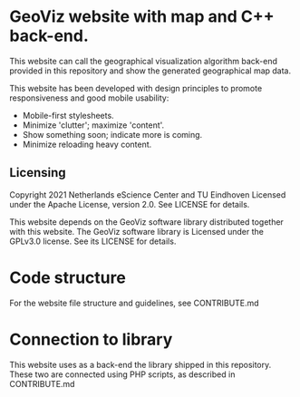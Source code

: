 # GeoViz website with map and C++ back-end.

This website can call the geographical visualization algorithm back-end provided in this repository and show the generated geographical map data.

This website has been developed with design principles to promote responsiveness and good mobile usability:

- Mobile-first stylesheets.
- Minimize 'clutter'; maximize 'content'.
- Show something soon; indicate more is coming.
- Minimize reloading heavy content.

## Licensing

Copyright 2021 Netherlands eScience Center and TU Eindhoven
Licensed under the Apache License, version 2.0. See LICENSE for details.

This website depends on the GeoViz software library distributed together with this website.
The GeoViz software library is Licensed under the GPLv3.0 license. See its LICENSE for details.

# Code structure

For the website file structure and guidelines, see CONTRIBUTE.md

# Connection to library

This website uses as a back-end the library shipped in this repository. These two are connected using PHP scripts, as described in CONTRIBUTE.md
